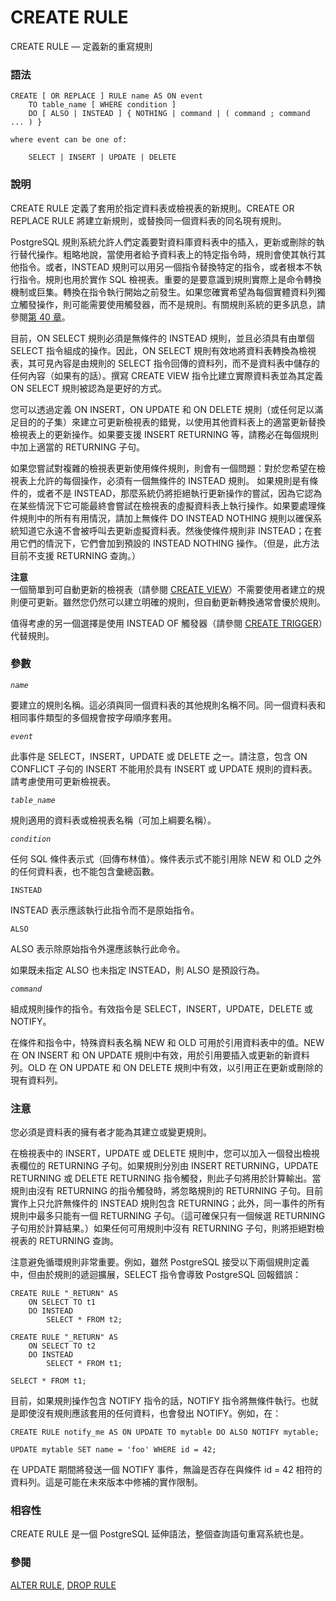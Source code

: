 # CREATE RULE

CREATE RULE — 定義新的重寫規則

### 語法

```
CREATE [ OR REPLACE ] RULE name AS ON event
    TO table_name [ WHERE condition ]
    DO [ ALSO | INSTEAD ] { NOTHING | command | ( command ; command ... ) }

where event can be one of:

    SELECT | INSERT | UPDATE | DELETE
```

### 說明

CREATE RULE 定義了套用於指定資料表或檢視表的新規則。CREATE OR REPLACE RULE 將建立新規則，或替換同一個資料表的同名現有規則。

PostgreSQL 規則系統允許人們定義要對資料庫資料表中的插入，更新或刪除的執行替代操作。粗略地說，當使用者給予資料表上的特定指令時，規則會使其執行其他指令。或者，INSTEAD 規則可以用另一個指令替換特定的指令，或者根本不執行指令。規則也用於實作 SQL 檢視表。重要的是要意識到規則實際上是命令轉換機制或巨集。轉換在指令執行開始之前發生。如果您確實希望為每個實體資料列獨立觸發操作，則可能需要使用觸發器，而不是規則。有關規則系統的更多訊息，請參閱[第 40 章](../../server-programming/the-rule-system/)。

目前，ON SELECT 規則必須是無條件的 INSTEAD 規則，並且必須具有由單個SELECT 指令組成的操作。因此，ON SELECT 規則有效地將資料表轉換為檢視表，其可見內容是由規則的 SELECT 指令回傳的資料列，而不是資料表中儲存的任何內容（如果有的話）。撰寫 CREATE VIEW 指令比建立實際資料表並為其定義 ON SELECT 規則被認為是更好的方式。

您可以透過定義 ON INSERT，ON UPDATE 和 ON DELETE 規則（或任何足以滿足目的的子集）來建立可更新檢視表的錯覺，以使用其他資料表上的適當更新替換檢視表上的更新操作。如果要支援 INSERT RETURNING 等，請務必在每個規則中加上適當的 RETURNING 子句。

如果您嘗試對複雜的檢視表更新使用條件規則，則會有一個問題：對於您希望在檢視表上允許的每個操作，必須有一個無條件的 INSTEAD 規則。 如果規則是有條件的，或者不是 INSTEAD，那麼系統仍將拒絕執行更新操作的嘗試，因為它認為在某些情況下它可能最終會嘗試在檢視表的虛擬資料表上執行操作。如果要處理條件規則中的所有有用情況，請加上無條件 DO INSTEAD NOTHING 規則以確保系統知道它永遠不會被呼叫去更新虛擬資料表。然後使條件規則非 INSTEAD；在套用它們的情況下，它們會加到預設的 INSTEAD NOTHING 操作。（但是，此方法目前不支援 RETURNING 查詢。）

**注意**\
一個簡單到可自動更新的檢視表（請參閱 [CREATE VIEW](create-view.md#ke-geng-xin-de-biao-updatable-views)）不需要使用者建立的規則便可更新。雖然您仍然可以建立明確的規則，但自動更新轉換通常會優於規則。

值得考慮的另一個選擇是使用 INSTEAD OF 觸發器（請參閱 [CREATE TRIGGER](create-trigger.md)）代替規則。

### 參數

_`name`_

要建立的規則名稱。這必須與同一個資料表的其他規則名稱不同。同一個資料表和相同事件類型的多個規會按字母順序套用。

_`event`_

此事件是 SELECT，INSERT，UPDATE 或 DELETE 之一。請注意，包含 ON CONFLICT 子句的 INSERT 不能用於具有 INSERT 或 UPDATE 規則的資料表。請考慮使用可更新檢視表。

_`table_name`_

規則適用的資料表或檢視表名稱（可加上綱要名稱）。

_`condition`_

任何 SQL 條件表示式（回傳布林值）。條件表示式不能引用除 NEW 和 OLD 之外的任何資料表，也不能包含彙總函數。

`INSTEAD`

INSTEAD 表示應該執行此指令而不是原始指令。

`ALSO`

ALSO 表示除原始指令外還應該執行此命令。

如果既未指定 ALSO 也未指定 INSTEAD，則 ALSO 是預設行為。

_`command`_

組成規則操作的指令。有效指令是 SELECT，INSERT，UPDATE，DELETE 或 NOTIFY。

在條件和指令中，特殊資料表名稱 NEW 和 OLD 可用於引用資料表中的值。NEW 在 ON INSERT 和 ON UPDATE 規則中有效，用於引用要插入或更新的新資料列。OLD 在 ON UPDATE 和 ON DELETE 規則中有效，以引用正在更新或刪除的現有資料列。

### 注意

您必須是資料表的擁有者才能為其建立或變更規則。

在檢視表中的 INSERT，UPDATE 或 DELETE 規則中，您可以加入一個發出檢視表欄位的 RETURNING 子句。如果規則分別由 INSERT RETURNING，UPDATE RETURNING 或 DELETE RETURNING 指令觸發，則此子句將用於計算輸出。當規則由沒有 RETURNING 的指令觸發時，將忽略規則的 RETURNING 子句。目前實作上只允許無條件的 INSTEAD 規則包含 RETURNING；此外，同一事件的所有規則中最多只能有一個 RETURNING 子句。（這可確保只有一個候選 RETURNING 子句用於計算結果。）如果任何可用規則中沒有 RETURNING 子句，則將拒絕對檢視表的 RETURNING 查詢。

注意避免循環規則非常重要。例如，雖然 PostgreSQL 接受以下兩個規則定義中，但由於規則的遞迴擴展，SELECT 指令會導致 PostgreSQL 回報錯誤：

```
CREATE RULE "_RETURN" AS
    ON SELECT TO t1
    DO INSTEAD
        SELECT * FROM t2;

CREATE RULE "_RETURN" AS
    ON SELECT TO t2
    DO INSTEAD
        SELECT * FROM t1;

SELECT * FROM t1;
```

目前，如果規則操作包含 NOTIFY 指令的話，NOTIFY 指令將無條件執行。也就是即使沒有規則應該套用的任何資料，也會發出 NOTIFY。例如，在：

```
CREATE RULE notify_me AS ON UPDATE TO mytable DO ALSO NOTIFY mytable;

UPDATE mytable SET name = 'foo' WHERE id = 42;
```

在 UPDATE 期間將發送一個 NOTIFY 事件，無論是否存在與條件 id = 42 相符的資料列。這是可能在未來版本中修補的實作限制。

### 相容性

CREATE RULE 是一個 PostgreSQL 延伸語法，整個查詢語句重寫系統也是。

### 參閱

[ALTER RULE](alter-rule.md), [DROP RULE](drop-rule.md)
